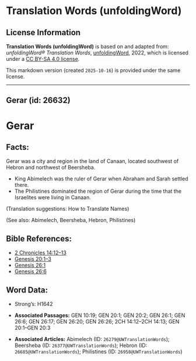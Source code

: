 # Translation Words (unfoldingWord)

## License Information

**Translation Words (unfoldingWord)** is based on and adapted from: _unfoldingWord® Translation Words_, [unfoldingWord](https://unfoldingword.org/utw), 2022, which is licensed under a [CC BY-SA 4.0 license](https://creativecommons.org/licenses/by-sa/4.0/legalcode.en).

This markdown version (created `2025-10-16`) is provided under the same license.



--------------------------------

## Gerar (id: 26632)

Gerar
=====

Facts:
------

Gerar was a city and region in the land of Canaan, located southwest of Hebron and northwest of Beersheba.

* King Abimelech was the ruler of Gerar when Abraham and Sarah settled there.
* The Philistines dominated the region of Gerar during the time that the Israelites were living in Canaan.

(Translation suggestions: How to Translate Names)

(See also: Abimelech, Beersheba, Hebron, Philistines)

Bible References:
-----------------

* [2 Chronicles 14:12–13](https://ref.ly/2Chr14:12-2Chr14:13)
* [Genesis 20:1–3](https://ref.ly/Gen20:1-Gen20:3)
* [Genesis 26:1](https://ref.ly/Gen26:1)
* [Genesis 26:6](https://ref.ly/Gen26:6)

Word Data:
----------

* Strong’s: H1642

* **Associated Passages:** GEN 10:19; GEN 20:1; GEN 20:2; GEN 26:1; GEN 26:6; GEN 26:17; GEN 26:20; GEN 26:26; 2CH 14:12–2CH 14:13; GEN 20:1–GEN 20:3
* **Associated Articles:** Abimelech (ID: `26279@UWTranslationWords`); Beersheba (ID: `26377@UWTranslationWords`); Hebron (ID: `26685@UWTranslationWords`); Philistines (ID: `26958@UWTranslationWords`)

